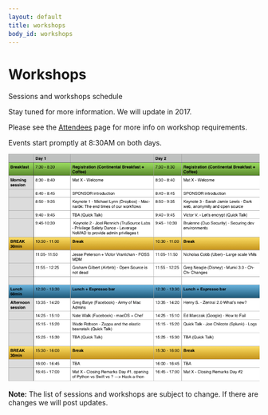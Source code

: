 ```yaml
---
layout: default
title: workshops
body_id: workshops
---
```


# Workshops

<p class="lead">

Sessions and workshops schedule
</p>
<p>
Stay tuned for more information. We will update in 2017.

Please see the <a href="{{ site.url }}/attendee">Attendees</a> page for more info on workshop requirements.
</p>
<p>
Events start promptly at 8:30AM on both days.
</p>

<img src="/assets/MacDevOpsYVR2017-Sched.v1.1.png">

<b>Note:</b> The list of sessions and workshops are subject to change. If there are changes we will post updates.
